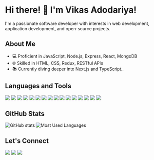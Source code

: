 # Hi there! 👋 I'm Vikas Adodariya!

I'm a passionate software developer with interests in web development, application development, and open-source projects.

## About Me

- 💻 Proficient in JavaScript, Node.js, Express, React, MongoDB
- 🌐 Skilled in HTML, CSS, Redux, RESTful APIs
- 📚 Currently diving deeper into Next.js and TypeScript..

## Languages and Tools
<img src="https://img.icons8.com/color/48/000000/javascript.png"/> <img src="https://img.icons8.com/color/48/000000/nodejs.png"/> <img src="https://img.icons8.com/color/48/000000/react-native.png"/> <img src="https://img.icons8.com/color/48/000000/mongodb.png"/> <img src="https://img.icons8.com/color/48/000000/html-5.png"/> <img src="https://img.icons8.com/color/48/000000/css3.png"/> <img src="https://img.icons8.com/color/48/000000/typescript.png"/> <img src="https://img.icons8.com/color/48/000000/angularjs.png"/> <img src="https://img.icons8.com/color/48/000000/java-coffee-cup-logo.png"/> <img src="https://img.icons8.com/officel/40/000000/php-logo.png"/> <img src="https://img.icons8.com/color/48/000000/python.png"/> <img src="https://img.icons8.com/color/48/000000/c-programming.png"/> <img src="https://img.icons8.com/color/48/000000/c-plus-plus-logo.png"/> <img src="https://img.icons8.com/color/48/000000/postgreesql.png"/> <img src="https://img.icons8.com/color/48/000000/mysql-logo.png"/> <img src="https://img.icons8.com/ios-filled/50/000000/dot-net.png"/>

## GitHub Stats
![GitHub stats](https://github-readme-stats.vercel.app/api?username=VIKASADODARIYA&show_icons=true&theme=algolia)
![Most Used Languages](https://github-readme-stats.vercel.app/api/top-langs/?username=VIKASADODARIYA&layout=compact&theme=algolia)

## Let's Connect
[<img src="https://img.icons8.com/fluent/48/000000/gmail.png"/>](mailto:adodariyavikas@gmail.com) [<img src="https://img.icons8.com/color/48/000000/linkedin.png"/>](https://www.linkedin.com/in/vikas-adodariya-22b719242) [<img src="https://img.icons8.com/fluent/48/000000/twitter"/>](https://x.com/Vikas_Patel_10)
